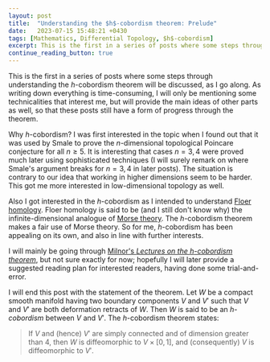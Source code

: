 ```yaml
---
layout: post
title:  "Understanding the $h$-cobordism theorem: Prelude"
date:   2023-07-15 15:48:21 +0430
tags: [Mathematics, Differential Topology, $h$-cobordism]
excerpt: This is the first in a series of posts where some steps through understanding the $h$-cobordism theorem will be discussed, as I go along. As writing down everything is time-consuming, I will only be mentioning some technicalities that interest me, but will provide the main ideas of other parts as well, so that these posts maintain a form of progress through the end...
continue_reading_button: true
---
```


This is the first in a series of posts where some steps through understanding the $h$-cobordism theorem will be discussed, as I go along. As writing down everything is time-consuming, I will only be mentioning some technicalities that interest me, but will provide the main ideas of other parts as well, so that these posts still have a form of progress through the theorem. 

Why $h$-cobordism? I was first interested in the topic when I found out that it was used by Smale to prove the $n$-dimensional topological Poincare conjecture for all $n \geq 5$. It is interesting that cases $n=3,4$ were proved much later using sophisticated techniques (I will surely remark on where Smale's argument breaks for $n=3,4$ in later posts). The situation is contrary to our idea that working in higher dimensions seem to be harder. This got me more interested in low-dimensional topology as well. 

Also I got interested in the $h$-cobordism as I intended to understand [Floer homology](https://en.wikipedia.org/wiki/Floer_homology). Floer homology is said to be (and I still don't know why) the infinite-dimensional analogue of [Morse theory](https://en.wikipedia.org/wiki/Morse_theory). The $h$-cobordism theorem makes a fair use of Morse theory. So for me, $h$-cobordism has been appealing on its own, and also in line with further interests.

I will mainly be going through [Milnor's _Lectures on the $h$-cobordism theorem_](https://www.maths.ed.ac.uk/~v1ranick/surgery/hcobord.pdf), but not sure exactly for now; hopefully I will later provide a suggested reading plan for interested readers, having done some trial-and-error.

I will end this post with the statement of the theorem. Let $W$ be a compact smooth manifold having two boundary components $V$ and $V'$ such that $V$ and $V'$ are both deformation retracts of $W$. Then $W$ is said to be an _$h$-cobordism_ between $V$ and $V'$. The $h$-cobordism theorem states:

> If $V$ and (hence) $V'$ are simply connected and of dimension greater than 4, then $W$ is diffeomorphic to $V \times [0,1]$, and (consequently) $V$ is diffeomorphic to $V'$.

<!-- A [cobordism](https://en.wikipedia.org/wiki/Cobordism) $(W; \partial_0 W, \partial_1 W)$ is said to be an $h$-cobordism if the inclusions $\partial_0 W \to W$ and $\partial_1 W \to W$ are homotopy equivalences. A cobordism $(W; \partial_0 W, \partial_1 W)$ is said to be _trivial_ if $(W; \partial_0 W, \partial_1 W)$ and $(\partial_0 W \times [0,1]; \partial_0 W \times \\{0\\}, \partial_0 W \times \\{1\\})$ are diffeomorphic relative to $\partial_0 W$. -->
